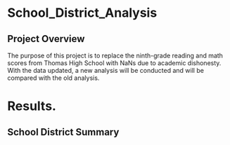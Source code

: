 # School_District_Analysis

## Project Overview
The purpose of this project is to replace the ninth-grade reading and math scores from Thomas High School with NaNs due to academic dishonesty. With the data updated, a new analysis will be conducted and will be compared with the old analysis. 

# Results.

## School District Summary
